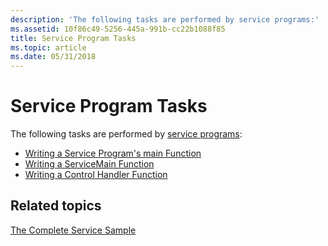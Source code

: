 ```yaml
---
description: 'The following tasks are performed by service programs:'
ms.assetid: 10f86c49-5256-445a-991b-cc22b1088f85
title: Service Program Tasks
ms.topic: article
ms.date: 05/31/2018
---
```


# Service Program Tasks

The following tasks are performed by [service programs](service-programs.md):

-   [Writing a Service Program's main Function](writing-a-service-program-s-main-function.md)
-   [Writing a ServiceMain Function](writing-a-servicemain-function.md)
-   [Writing a Control Handler Function](writing-a-control-handler-function.md)

## Related topics

<dl> <dt>

[The Complete Service Sample](the-complete-service-sample.md)
</dt> </dl>

 

 



